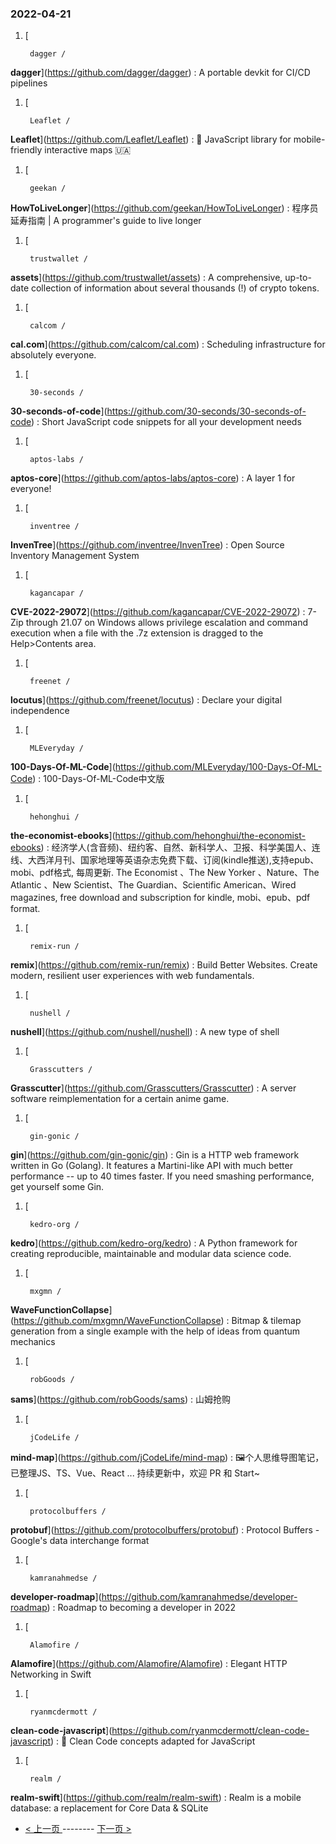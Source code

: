 ### 2022-04-21 
1. [
    

        dagger /
**dagger**](https://github.com/dagger/dagger) : A portable devkit for CI/CD pipelines
1. [
    

        Leaflet /
**Leaflet**](https://github.com/Leaflet/Leaflet) : 🍃 JavaScript library for mobile-friendly interactive maps 🇺🇦
1. [
    

        geekan /
**HowToLiveLonger**](https://github.com/geekan/HowToLiveLonger) : 程序员延寿指南 | A programmer's guide to live longer
1. [
    

        trustwallet /
**assets**](https://github.com/trustwallet/assets) : A comprehensive, up-to-date collection of information about several thousands (!) of crypto tokens.
1. [
    

        calcom /
**cal.com**](https://github.com/calcom/cal.com) : Scheduling infrastructure for absolutely everyone.
1. [
    

        30-seconds /
**30-seconds-of-code**](https://github.com/30-seconds/30-seconds-of-code) : Short JavaScript code snippets for all your development needs
1. [
    

        aptos-labs /
**aptos-core**](https://github.com/aptos-labs/aptos-core) : A layer 1 for everyone!
1. [
    

        inventree /
**InvenTree**](https://github.com/inventree/InvenTree) : Open Source Inventory Management System
1. [
    

        kagancapar /
**CVE-2022-29072**](https://github.com/kagancapar/CVE-2022-29072) : 7-Zip through 21.07 on Windows allows privilege escalation and command execution when a file with the .7z extension is dragged to the Help>Contents area.
1. [
    

        freenet /
**locutus**](https://github.com/freenet/locutus) : Declare your digital independence
1. [
    

        MLEveryday /
**100-Days-Of-ML-Code**](https://github.com/MLEveryday/100-Days-Of-ML-Code) : 100-Days-Of-ML-Code中文版
1. [
    

        hehonghui /
**the-economist-ebooks**](https://github.com/hehonghui/the-economist-ebooks) : 经济学人(含音频)、纽约客、自然、新科学人、卫报、科学美国人、连线、大西洋月刊、国家地理等英语杂志免费下载、订阅(kindle推送),支持epub、mobi、pdf格式, 每周更新. The Economist 、The New Yorker 、Nature、The Atlantic 、New Scientist、The Guardian、Scientific American、Wired magazines, free download and subscription for kindle, mobi、epub、pdf format.
1. [
    

        remix-run /
**remix**](https://github.com/remix-run/remix) : Build Better Websites. Create modern, resilient user experiences with web fundamentals.
1. [
    

        nushell /
**nushell**](https://github.com/nushell/nushell) : A new type of shell
1. [
    

        Grasscutters /
**Grasscutter**](https://github.com/Grasscutters/Grasscutter) : A server software reimplementation for a certain anime game.
1. [
    

        gin-gonic /
**gin**](https://github.com/gin-gonic/gin) : Gin is a HTTP web framework written in Go (Golang). It features a Martini-like API with much better performance -- up to 40 times faster. If you need smashing performance, get yourself some Gin.
1. [
    

        kedro-org /
**kedro**](https://github.com/kedro-org/kedro) : A Python framework for creating reproducible, maintainable and modular data science code.
1. [
    

        mxgmn /
**WaveFunctionCollapse**](https://github.com/mxgmn/WaveFunctionCollapse) : Bitmap & tilemap generation from a single example with the help of ideas from quantum mechanics
1. [
    

        robGoods /
**sams**](https://github.com/robGoods/sams) : 山姆抢购
1. [
    

        jCodeLife /
**mind-map**](https://github.com/jCodeLife/mind-map) : 🖼个人思维导图笔记，已整理JS、TS、Vue、React ... 持续更新中，欢迎 PR 和 Start~
1. [
    

        protocolbuffers /
**protobuf**](https://github.com/protocolbuffers/protobuf) : Protocol Buffers - Google's data interchange format
1. [
    

        kamranahmedse /
**developer-roadmap**](https://github.com/kamranahmedse/developer-roadmap) : Roadmap to becoming a developer in 2022
1. [
    

        Alamofire /
**Alamofire**](https://github.com/Alamofire/Alamofire) : Elegant HTTP Networking in Swift
1. [
    

        ryanmcdermott /
**clean-code-javascript**](https://github.com/ryanmcdermott/clean-code-javascript) : 🛁 Clean Code concepts adapted for JavaScript
1. [
    

        realm /
**realm-swift**](https://github.com/realm/realm-swift) : Realm is a mobile database: a replacement for Core Data & SQLite 

- [ < 上一页 ](https://github.com/able8/github-trending-daily-record/blob/master/2022-04-20.md) -------- [ 下一页 > ](https://github.com/able8/github-trending-daily-record/blob/master/2022-04-22.md)